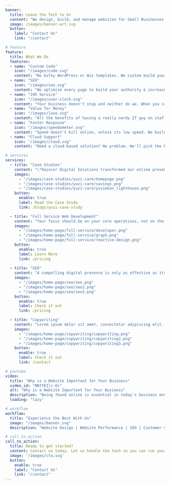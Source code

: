 ```yaml
---
banner:
  title: Leave the Tech to Us
  content: "We design, build, and manage websites for Small Businesses and Startups so they can focus on what matters: running their business. No need to worry about purchasing domains, updating websites, tracking SEO trends; we do it all for you."  
  image: /images/banner-art.svg
  button:
    label: "Contact Us"
    link: "/contact"

# feature
feature: 
  title: What We Do
  features:
  - name: "Custom Code"
    icon: "/images/code.svg"
    content: "No bulky WordPress or Wix templates. We custom build your site to reflect your brand."
  - name: "SEO"
    icon: "/images/seo.svg"
    content: "We optimize every page to build your authority & increase your search rankings on Google."
  - name: "24h Service"
    icon: "/images/user-clock.svg"
    content: "Your business doesn't stop and neither do we. When you call, your lead developer answers."
  - name: "Value for Money"
    icon: "/images/love.svg"
    content: "All the benefits of having a really nerdy IT guy on staff, but 1/10th the salary."
  - name: "Faster Response"
    icon: "/images/speedometer.svg"
    content: "Speed doesn't kill online, unless its low speed. We build with the latest technology to get you 100% performance."
  - name: "Cloud Support"
    icon: "/images/cloud.svg"
    content: "Need a cloud-based solution? No problem. We'll pick the best provider based on your needs."

# services
services:
  - title: "Case Studies"
    content: "\"Rainier Digital Solutions transformed our online presence. Our new website is visually stunning, and its improved performance has had a significant impact on our business. The custom branding, cost savings, and technical support have been invaluable. We couldn't be happier with the results!\""
    images:
      - "/images/case-studies/yuzi-care/homepage.png"
      - "/images/case-studies/yuzi-care/savings.png"
      - "/images/case-studies/yuzi-care/yuzimoon_lighthouse.png"
    button:
      enable: true
      label: Read the Case Study
      link: /blogs/yuzi-case-study

  - title: "Full Service Web Development"
    content: "Your focus should be on your core operations, not on the intricacies of website upkeep. Our Full Web Management service offers you a hassle-free way to maintain and optimize your website comprehensively. From regular updates, security enhancements, and performance optimization to content creation and user experience improvements, we've got you covered."
    images: 
      - "/images/home-page/full-service/developer.png"
      - "/images/home-page/full-service/graph.png"
      - "/images/home-page/full-service/reactive-design.png"
    button:
      enable: true
      label: Learn More
      link: /pricing
  
  - title: "SEO"
    content: "A compelling digital presence is only as effective as its visibility. Our SEO strategies are designed to enhance online visibility, attract more organic traffic, and drive meaningful conversions that contribute to the growth of your business."
    images:
      - "/images/home-page/seo/seo.png"
      - "/images/home-page/seo/seo2.png"
      - "/images/home-page/seo/seo3.png"
    button:
      enable: true
      label: Check it out
      link: /pricing

  - title: "Copywriting"
    content: "Lorem ipsum dolor sit amet, consectetur adipiscing elit. Consequat tristique eget amet, tempus eu at consecttur. Leo facilisi nunc viverra tellus. Ac laoreet sit vel consquat. consectetur adipiscing elit. Consequat tristique eget amet, tempus eu at consecttur. Leo facilisi nunc viverra tellus. Ac laoreet sit vel consquat."
    images:
      - "/images/home-page/copywriting/copywriting.png"
      - "/images/home-page/copywriting/copywriting2.png"
      - "/images/home-page/copywriting/copywriting3.png"
    button:
      enable: true
      label: Check it out
      link: /contact

# youtube
video:
  title: "Why is a Website Important for Your Business"
  video_id: "NN7YEIlc-Oc"
  alt: "Why is a Website Important for Your Business"
  description: "Being found online is essential in today's business environment. Learn how your website's style and performance affects your ability to get customers."
  loading: "lazy"

# workflow
workflow: 
  title: "Experience the Best With Us"
  image: "/images/banner.svg"
  description: "Website Design | Website Performance | SEO | Customer Service"

# call_to_action
call_to_action:
  title: Ready to get started?
  content: Contact us today. Let us handle the tech so you can run your business.
  image: '/images/cta.svg'
  button:
    enable: true
    label: "Contact Us"
    link: "/contact"
---
```

